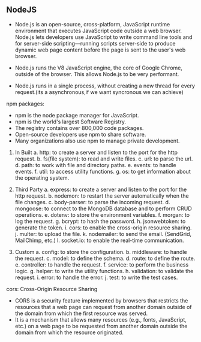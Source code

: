 ## NodeJS

- Node.js is an open-source, cross-platform, JavaScript runtime environment that executes JavaScript code outside a web browser. Node.js lets developers use JavaScript to write command line tools and for server-side scripting—running scripts server-side to produce dynamic web page content before the page is sent to the user's web browser.

- Node.js runs the V8 JavaScript engine, the core of Google Chrome, outside of the browser. This allows Node.js to be very performant.

- Node.js runs in a single process, without creating a new thread for every request.(its a asynchronous,if we want syncronous we can achieve)

npm packages:

- npm is the node package manager for JavaScript.
- npm is the world's largest Software Registry.
- The registry contains over 800,000 code packages.
- Open-source developers use npm to share software.
- Many organizations also use npm to manage private development.

1. In Built
   a. http: to create a server and listen to the port for the http request.
   b. fs(file system): to read and write files.
   c. url: to parse the url.    
   d. path: to work with file and directory paths.
   e. events: to handle events.
   f. util: to access utility functions.
   g. os: to get information about the operating system.

2. Third Party
   a. express: to create a server and listen to the port for the http request.
   b. nodemon: to restart the server automatically when the file changes.
   c. body-parser: to parse the incoming request.
   d. mongoose: to connect to the MongoDB database and to perform CRUD operations.
   e. dotenv: to store the environment variables.
   f. morgan: to log the request.
   g. bcrypt: to hash the password.
   h. jsonwebtoken: to generate the token.
   i. cors: to enable the cross-origin resource sharing.
   j. multer: to upload the file.
   k. nodemailer: to send the email. (SendGrid, MailChimp, etc.)
   l. socket.io: to enable the real-time communication.

3. Custom
   a. config: to store the configuration.
   b. middleware: to handle the request.
   c. model: to define the schema.
   d. route: to define the route.
   e. controller: to handle the request.
   f. service: to perform the business logic.
   g. helper: to write the utility functions.
   h. validation: to validate the request.
   i. error: to handle the error.
   j. test: to write the test cases.

cors: Cross-Origin Resource Sharing

- CORS is a security feature implemented by browsers that restricts the resources that a web page can request from another domain outside of the domain from which the first resource was served.
- It is a mechanism that allows many resources (e.g., fonts, JavaScript, etc.) on a web page to be requested from another domain outside the domain from which the resource originated. 